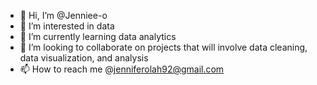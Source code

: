 - 👋 Hi, I’m @Jenniee-o
- 👀 I’m interested in data
- 🌱 I’m currently learning data analytics
- 💞️ I’m looking to collaborate on projects that will involve data cleaning, data visualization, and analysis
- 📫 How to reach me @jenniferolah92@gmail.com

<!---
Jenniee-o/Jenniee-o is a ✨ special ✨ repository because its `README.md` (this file) appears on your GitHub profile.
You can click the Preview link to take a look at your changes.
--->

